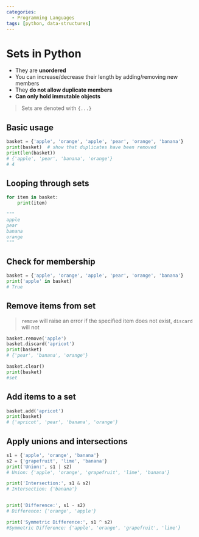 ```yaml
---
categories:
  - Programming Languages
tags: [python, data-structures]
---
```


# Sets in Python

- They are **unordered**
- You can increase/decrease their length by adding/removing new members
- They **do not allow duplicate members**
- **Can only hold immutable objects**

> Sets are denoted with `{...}`

## Basic usage

```python
basket = {'apple', 'orange', 'apple', 'pear', 'orange', 'banana'}
print(basket)  # show that duplicates have been removed
print(len(basket))
# {'apple', 'pear', 'banana', 'orange'}
# 4
```

## Looping through sets

```python
for item in basket:
    print(item)

"""
apple
pear
banana
orange
"""
```

## Check for membership

```python
basket = {'apple', 'orange', 'apple', 'pear', 'orange', 'banana'}
print('apple' in basket)
# True
```

## Remove items from set

> `remove` will raise an error if the specified item does not exist, `discard` will not

```python
basket.remove('apple')
basket.discard('apricot')
print(basket)
# {'pear', 'banana', 'orange'}

basket.clear()
print(basket)
#set

```

## Add items to a set

```python
basket.add('apricot')
print(basket)
# {'apricot', 'pear', 'banana', 'orange'}
```

## Apply unions and intersections

```python
s1 = {'apple', 'orange', 'banana'}
s2 = {'grapefruit', 'lime', 'banana'}
print('Union:', s1 | s2)
# Union: {'apple', 'orange', 'grapefruit', 'lime', 'banana'}

print('Intersection:', s1 & s2)
# Intersection: {'banana'}


print('Difference:', s1 - s2)
# Difference: {'orange', 'apple'}

print('Symmetric Difference:', s1 ^ s2)
#Symmetric Difference: {'apple', 'orange', 'grapefruit', 'lime'}

```
